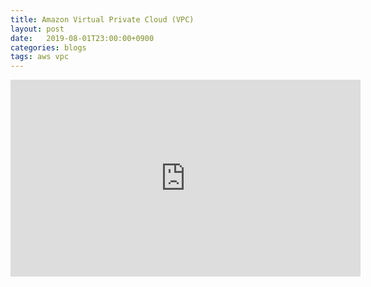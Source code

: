 ```yaml
---
title: Amazon Virtual Private Cloud (VPC)
layout: post
date:   2019-08-01T23:00:00+0900
categories: blogs
tags: aws vpc
---
```


<iframe width="560" height="315" src="https://www.youtube.com/embed/aHEVvsk6pkI" frameborder="0" allow="accelerometer; autoplay; encrypted-media; gyroscope; picture-in-picture" allowfullscreen></iframe>
